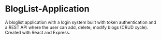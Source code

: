 # BlogList-Application
A bloglist application with a login system built with token authentication and a REST API where the user can add, delete, modify blogs (CRUD cycle).   Created with React and Express.
